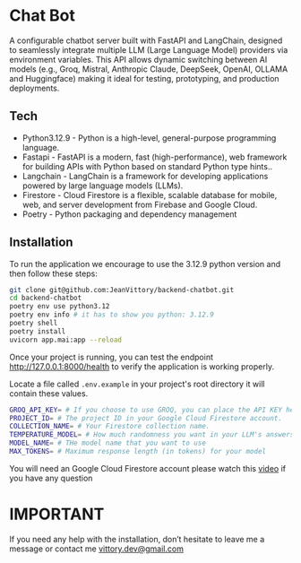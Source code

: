 # Chat Bot 
A configurable chatbot server built with FastAPI and LangChain, designed to seamlessly integrate multiple LLM (Large Language Model) providers via environment variables. This API allows dynamic switching between AI models (e.g., Groq, Mistral, Anthropic Claude, DeepSeek, OpenAI, OLLAMA and Huggingface) making it ideal for testing, prototyping, and production deployments.

## Tech
- Python3.12.9 - Python is a high-level, general-purpose programming language.
- Fastapi - FastAPI is a modern, fast (high-performance), web framework for building APIs with Python based on standard Python type hints..
- Langchain - LangChain is a framework for developing applications powered by large language models (LLMs).
- Firestore - Cloud Firestore is a flexible, scalable database for mobile, web, and server development from Firebase and Google Cloud.
- Poetry - Python packaging and dependency management


## Installation

To run the application we encourage to use the 3.12.9 python version and then follow these steps:

```sh
git clone git@github.com:JeanVittory/backend-chatbot.git
cd backend-chatbot
poetry env use python3.12
poetry env info # it has to show you python: 3.12.9
poetry shell 
poetry install 
uvicorn app.mai:app --reload
```
Once your project is running, you can test the endpoint http://127.0.0.1:8000/health to verify the application is working properly.

Locate a file called `.env.example` in your project's root directory it will contain these values.

```sh
GROQ_API_KEY= # If you choose to use GROQ, you can place the API KEY here. Replace this value with your favorite LLM's API KEY.
PROJECT_ID= # The project ID in your Google Cloud Firestore account.
COLLECTION_NAME= # Your Firestore collection name.
TEMPERATURE_MODEL= # How much randomness you want in your LLM's answers
MODEL_NAME= # THe model name that you want to use
MAX_TOKENS= # Maximum response length (in tokens) for your model
```

You will need an Google Cloud Firestore account please watch this [video](https://www.youtube.com/watch?v=TW02hwhBvo4&ab_channel=TownCoder) if you have any question 

# IMPORTANT

If you need any help with the installation, don’t hesitate to leave me a message or contact me vittory.dev@gmail.com